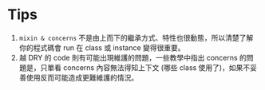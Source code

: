 # Tips

1. `mixin & concerns` 不是由上而下的繼承方式、特性也很動態，所以清楚了解你的程式碼會 run 在 class 或 instance 變得很重要。
2. 越 DRY 的 code 則有可能出現維護的問題，一些教學中指出 concerns 的問題是，只單看 concerns 內容無法得知上下文 (哪些 class 使用了)，如果不妥善使用反而可能造成更難維護的情況。
